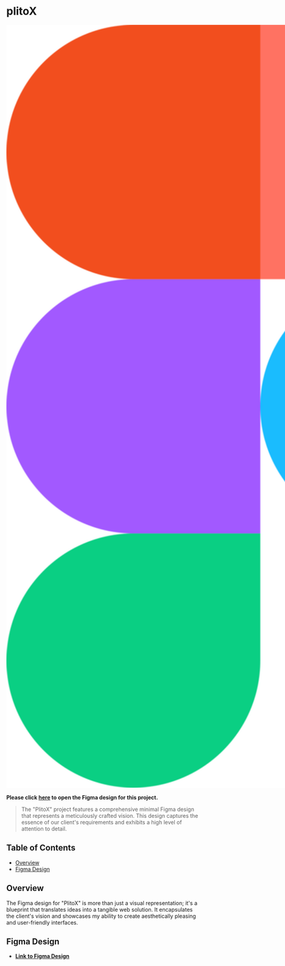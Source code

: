 # plitoX

<a href="https://www.figma.com/file/YxddxrxXuAypOAwYLNBQ61/PlitoX-version-2?type=design&node-id=0%3A1&mode=design&t=f1guslXzoUgFWGVN-1"> <img src="../assets/figma-logo.png" alt="Figma Design" style="max-width:40vh; height:50vh;"></a>

**Please click [here](https://www.figma.com/file/YxddxrxXuAypOAwYLNBQ61/PlitoX-version-2?type=design&node-id=0%3A1&mode=design&t=f1guslXzoUgFWGVN-1) to open the Figma design for this project.**

> The "PlitoX" project features a comprehensive minimal Figma design that represents a meticulously crafted vision. This design captures the essence of our client's requirements and exhibits a high level of attention to detail.

## Table of Contents
- [Overview](#overview)
- [Figma Design](#figma-design)

## Overview
The Figma design for "PlitoX" is more than just a visual representation; it's a blueprint that translates ideas into a tangible web solution. It encapsulates the client's vision and showcases my ability to create aesthetically pleasing and user-friendly interfaces.

## Figma Design

- **[Link to Figma Design](https://www.figma.com/file/YxddxrxXuAypOAwYLNBQ61/PlitoX-version-2?type=design&node-id=0%3A1&mode=design&t=f1guslXzoUgFWGVN-1)**
